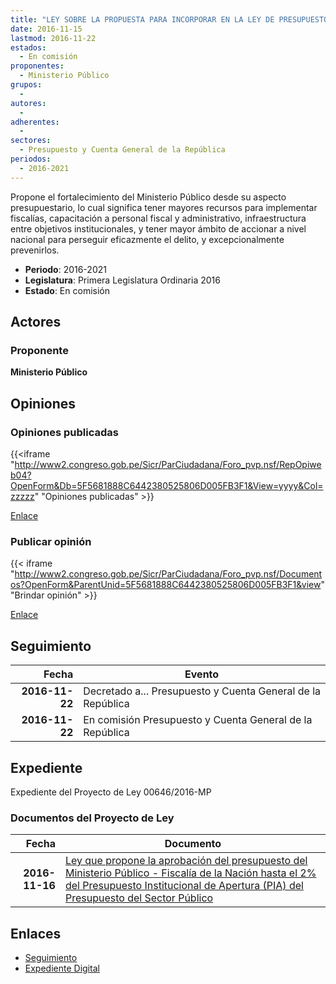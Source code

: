 ```yaml
---
title: "LEY SOBRE LA PROPUESTA PARA INCORPORAR EN LA LEY DE PRESUPUESTO DEL SECTOR PÚBLICO PARA EL AÑO FISCAL 2017, LA APROBACIÓN DEL PRESUPUESTO DEL MINISTERIO PÚBLICO-FISCALÍA DE LA NACIÓN HASTA EL 2% DEL PRESUPUESTO INSTITUCIONAL DE APERTURA (PIA) DEL PRESUPUESTO DEL SECTOR PÚBLICO"
date: 2016-11-15
lastmod: 2016-11-22
estados: 
  - En comisión
proponentes: 
  - Ministerio Público
grupos: 
  - 
autores: 
  - 
adherentes: 
  - 
sectores: 
  - Presupuesto y Cuenta General de la República
periodos: 
  - 2016-2021
---
```


Propone el fortalecimiento del Ministerio Público desde su aspecto presupuestario, lo cual significa tener mayores recursos para implementar fiscalías, capacitación a personal fiscal y administrativo, infraestructura entre objetivos institucionales, y tener mayor ámbito de accionar a nivel nacional para perseguir eficazmente el delito, y excepcionalmente prevenirlos.

- **Periodo**: 2016-2021
- **Legislatura**: Primera Legislatura Ordinaria 2016
- **Estado**: En comisión

## Actores

### Proponente

**Ministerio Público**


## Opiniones

### Opiniones publicadas

{{<iframe "http://www2.congreso.gob.pe/Sicr/ParCiudadana/Foro_pvp.nsf/RepOpiweb04?OpenForm&Db=5F5681888C6442380525806D005FB3F1&View=yyyy&Col=zzzzz" "Opiniones publicadas" >}}

[Enlace](http://www2.congreso.gob.pe/Sicr/ParCiudadana/Foro_pvp.nsf/RepOpiweb04?OpenForm&Db=5F5681888C6442380525806D005FB3F1&View=yyyy&Col=zzzzz)
### Publicar opinión

{{< iframe "http://www2.congreso.gob.pe/Sicr/ParCiudadana/Foro_pvp.nsf/Documentos?OpenForm&ParentUnid=5F5681888C6442380525806D005FB3F1&view" "Brindar opinión" >}}

[Enlace](http://www2.congreso.gob.pe/Sicr/ParCiudadana/Foro_pvp.nsf/Documentos?OpenForm&ParentUnid=5F5681888C6442380525806D005FB3F1&view)

## Seguimiento

| Fecha | Evento |
|------:|--------|
| **2016-11-22** | Decretado a... Presupuesto y Cuenta General de la República|
| **2016-11-22** | En comisión Presupuesto y Cuenta General de la República|


## Expediente

Expediente del Proyecto de Ley 00646/2016-MP


### Documentos del Proyecto de Ley

| Fecha | Documento |
|------:|--------|
| **2016-11-16** | [Ley que propone la aprobación del presupuesto del Ministerio Público - Fiscalía de la Nación hasta el 2% del Presupuesto Institucional de Apertura (PIA) del Presupuesto del Sector Público](http://www.leyes.congreso.gob.pe/Documentos/2016_2021/Proyectos_de_Ley_y_de_Resoluciones_Legislativas/PL0064620161116..pdf) |

## Enlaces 

- [Seguimiento](http://www2.congreso.gob.pehttp://www2.congreso.gob.pe/Sicr/TraDocEstProc/CLProLey2016.nsf/f7fff46988ca05b1052578e100829cc7/103d21ededf995cf0525806d0053b121?OpenDocument)
- [Expediente Digital](http://www2.congreso.gob.pehttp://www2.congreso.gob.pe/Sicr/TraDocEstProc/CLProLey2016.nsf/f7fff46988ca05b1052578e100829cc7/103d21ededf995cf0525806d0053b121?OpenDocument&Click=05257FB7005EB655.eb71d0cf91d8294e05256cdf006b5706/$Body/0.1C6C)
